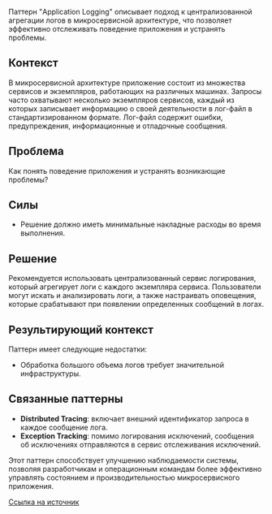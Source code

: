 Паттерн "Application Logging" описывает подход к централизованной агрегации логов в микросервисной архитектуре, что позволяет эффективно отслеживать поведение приложения и устранять проблемы.

## Контекст

В микросервисной архитектуре приложение состоит из множества сервисов и экземпляров, работающих на различных машинах. Запросы часто охватывают несколько экземпляров сервисов, каждый из которых записывает информацию о своей деятельности в лог-файл в стандартизированном формате. Лог-файл содержит ошибки, предупреждения, информационные и отладочные сообщения.

## Проблема

Как понять поведение приложения и устранять возникающие проблемы?

## Силы

- Решение должно иметь минимальные накладные расходы во время выполнения.

## Решение

Рекомендуется использовать централизованный сервис логирования, который агрегирует логи с каждого экземпляра сервиса. Пользователи могут искать и анализировать логи, а также настраивать оповещения, которые срабатывают при появлении определенных сообщений в логах.

## Результирующий контекст

Паттерн имеет следующие недостатки:

- Обработка большого объема логов требует значительной инфраструктуры.

## Связанные паттерны

- **Distributed Tracing**: включает внешний идентификатор запроса в каждое сообщение лога.
- **Exception Tracking**: помимо логирования исключений, сообщения об исключениях отправляются в сервис отслеживания исключений.

Этот паттерн способствует улучшению наблюдаемости системы, позволяя разработчикам и операционным командам более эффективно управлять состоянием и производительностью микросервисного приложения.

[Ссылка на источник](https://microservices.io/patterns/observability/application-logging.html)